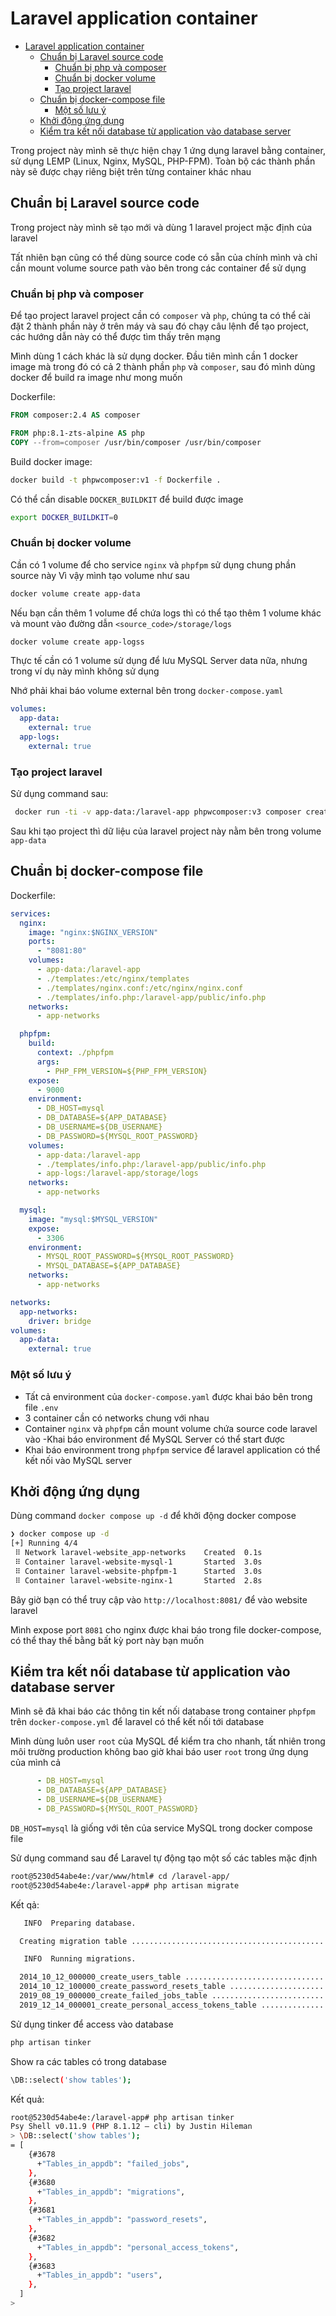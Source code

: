 # Laravel application container

- [Laravel application container](#laravel-application-container)
  - [Chuẩn bị Laravel source code](#chuẩn-bị-laravel-source-code)
    - [Chuẩn bị php và composer](#chuẩn-bị-php-và-composer)
    - [Chuẩn bị docker volume](#chuẩn-bị-docker-volume)
    - [Tạo project laravel](#tạo-project-laravel)
  - [Chuẩn bị docker-compose file](#chuẩn-bị-docker-compose-file)
    - [Một số lưu ý](#một-số-lưu-ý)
  - [Khởi động ứng dụng](#khởi-động-ứng-dụng)
  - [Kiểm tra kết nối database từ application vào database server](#kiểm-tra-kết-nối-database-từ-application-vào-database-server)

Trong project này mình sẽ thực hiện chạy 1 ứng dụng laravel bằng container, sử dụng LEMP (Linux, Nginx, MySQL, PHP-FPM). Toàn bộ các thành phần này sẽ được chạy riêng biệt trên từng container khác nhau

## Chuẩn bị Laravel source code

Trong project này mình sẽ tạo mới và dùng 1 laravel project mặc định của laravel

Tất nhiên bạn cũng có thể dùng source code có sẵn của chính mình và chỉ cần mount volume source path vào bên trong các container để sử dụng

### Chuẩn bị php và composer

Để tạo project laravel project cần có `composer` và `php`, chúng ta có thể cài đặt 2 thành phần này ở trên máy và sau đó chạy câu lệnh để tạo project, các hướng dẫn này có thể được tìm thấy trên mạng

Mình dùng 1 cách khác là sử dụng docker. Đầu tiên mình cần 1 docker image mà trong đó có cả 2 thành phần `php` và `composer`, sau đó mình dùng docker để build ra image như mong muốn

Dockerfile:

```Dockerfile
FROM composer:2.4 AS composer

FROM php:8.1-zts-alpine AS php
COPY --from=composer /usr/bin/composer /usr/bin/composer
```

Build docker image:

```bash
docker build -t phpwcomposer:v1 -f Dockerfile .
```

Có thể cần disable `DOCKER_BUILDKIT` để build được image

```bash
export DOCKER_BUILDKIT=0
```

### Chuẩn bị docker volume

Cần có 1 volume để cho service  `nginx` và `phpfpm` sử dụng chung phần source này
Vì vậy mình tạo volume như sau

```bash
docker volume create app-data
```

Nếu bạn cần thêm 1 volume để chứa logs thì có thể tạo thêm 1 volume khác và mount vào đường dẫn `<source_code>/storage/logs`

```bash
docker volume create app-logss
```

Thực tế cần có 1 volume sử dụng để lưu MySQL Server data nữa, nhưng trong ví dụ này mình không sử dụng

Nhớ phải khai báo volume external bên trong `docker-compose.yaml`

```yaml
volumes:
  app-data:
    external: true
  app-logs:
    external: true
```

### Tạo project laravel

Sử dụng command sau:

```bash
 docker run -ti -v app-data:/laravel-app phpwcomposer:v3 composer create-project laravel/laravel /laravel-app --prefer-dist
```

Sau khi tạo project thì dữ liệu của laravel project này nằm bên trong volume `app-data`

## Chuẩn bị docker-compose file

Dockerfile:

```yaml
services:
  nginx:
    image: "nginx:$NGINX_VERSION"
    ports:
      - "8081:80"
    volumes:
      - app-data:/laravel-app
      - ./templates:/etc/nginx/templates
      - ./templates/nginx.conf:/etc/nginx/nginx.conf
      - ./templates/info.php:/laravel-app/public/info.php
    networks:
      - app-networks

  phpfpm:
    build: 
      context: ./phpfpm
      args:
        - PHP_FPM_VERSION=${PHP_FPM_VERSION}
    expose:
      - 9000
    environment:
      - DB_HOST=mysql
      - DB_DATABASE=${APP_DATABASE}
      - DB_USERNAME=${DB_USERNAME}
      - DB_PASSWORD=${MYSQL_ROOT_PASSWORD}
    volumes:
      - app-data:/laravel-app
      - ./templates/info.php:/laravel-app/public/info.php
      - app-logs:/laravel-app/storage/logs
    networks:
      - app-networks

  mysql:
    image: "mysql:$MYSQL_VERSION"
    expose:
      - 3306
    environment:
      - MYSQL_ROOT_PASSWORD=${MYSQL_ROOT_PASSWORD}
      - MYSQL_DATABASE=${APP_DATABASE}
    networks:
      - app-networks

networks:
  app-networks:
    driver: bridge
volumes:
  app-data:
    external: true
```

### Một số lưu ý

- Tất cả environment của `docker-compose.yaml` được khai báo bên trong file `.env`
- 3 container cần có networks chung với nhau
- Container `nginx` và `phpfpm` cần mount volume chứa source code laravel vào
-Khai báo environment để MySQL Server có thể start được
- Khai báo environment trong `phpfpm` service để laravel application có thể kết nối vào MySQL server

## Khởi động ứng dụng

Dùng command `docker compose up -d` để khởi động docker compose

```bash
❯ docker compose up -d
[+] Running 4/4
 ⠿ Network laravel-website_app-networks    Created  0.1s
 ⠿ Container laravel-website-mysql-1       Started  3.0s
 ⠿ Container laravel-website-phpfpm-1      Started  3.0s 
 ⠿ Container laravel-website-nginx-1       Started  2.8s 
```

Bây giờ bạn có thể truy cập vào `http://localhost:8081/` để vào website laravel

Mình expose port `8081` cho nginx được khai báo trong file docker-compose, có thể thay thế bằng bất kỳ port này bạn muốn

## Kiểm tra kết nối database từ application vào database server

Mình  sẽ đã khai báo các thông tin kết nối database trong container `phpfpm` trên `docker-compose.yml` để laravel có thể kết nối tới database

Mình dùng luôn user `root` của MySQL để kiểm tra cho nhanh, tất nhiên trong môi trường production không bao giờ khai báo user `root` trong ứng dụng của mình cả

```yaml
      - DB_HOST=mysql
      - DB_DATABASE=${APP_DATABASE}
      - DB_USERNAME=${DB_USERNAME}
      - DB_PASSWORD=${MYSQL_ROOT_PASSWORD}
```

`DB_HOST=mysql`  là giống với tên của service MySQL trong docker compose file

Sử dụng command sau để Laravel tự động tạo một số các tables mặc định

```bash
root@5230d54abe4e:/var/www/html# cd /laravel-app/
root@5230d54abe4e:/laravel-app# php artisan migrate
```

Kết qả:

```bash
   INFO  Preparing database.  

  Creating migration table ........................................... 32ms DONE

   INFO  Running migrations.  

  2014_10_12_000000_create_users_table ............................... 69ms DONE
  2014_10_12_100000_create_password_resets_table ..................... 44ms DONE
  2019_08_19_000000_create_failed_jobs_table ......................... 50ms DONE
  2019_12_14_000001_create_personal_access_tokens_table .............. 70ms DONE
```

Sử dụng tinker để access vào database

```bash
php artisan tinker
```

Show ra các tables có trong database

```bash
\DB::select('show tables');
```

Kết quả:

```bash
root@5230d54abe4e:/laravel-app# php artisan tinker
Psy Shell v0.11.9 (PHP 8.1.12 — cli) by Justin Hileman
> \DB::select('show tables');
= [
    {#3678
      +"Tables_in_appdb": "failed_jobs",
    },
    {#3680
      +"Tables_in_appdb": "migrations",
    },
    {#3681
      +"Tables_in_appdb": "password_resets",
    },
    {#3682
      +"Tables_in_appdb": "personal_access_tokens",
    },
    {#3683
      +"Tables_in_appdb": "users",
    },
  ]
> 
```
